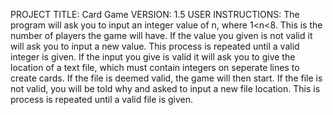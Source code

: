 PROJECT TITLE: Card Game
VERSION: 1.5
USER INSTRUCTIONS: 
The program will ask you to input an integer value of n, where 1<n<8.
This is the number of players the game will have.
If the value you given is not valid it will ask you to input a new value.
This process is repeated until a valid integer is given.
If the input you give is valid it will ask you to give the location of a text file, which must
contain integers on seperate lines to create cards. If the file is deemed valid, the game will then start.
If the file is not valid, you will be told why and asked to input a new file location.
This is process is repeated until a valid file is given.